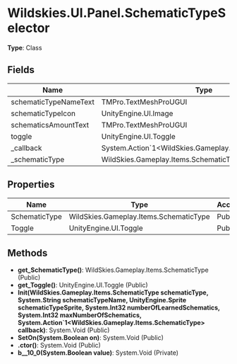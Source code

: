 ﻿# Wildskies.UI.Panel.SchematicTypeSelector

**Type**: Class

## Fields

| Name | Type | Access |
|------|------|--------|
| schematicTypeNameText | TMPro.TextMeshProUGUI | Private |
| schematicTypeIcon | UnityEngine.UI.Image | Private |
| schematicsAmountText | TMPro.TextMeshProUGUI | Private |
| toggle | UnityEngine.UI.Toggle | Private |
| _callback | System.Action`1<WildSkies.Gameplay.Items.SchematicType> | Private |
| _schematicType | WildSkies.Gameplay.Items.SchematicType | Private |

## Properties

| Name | Type | Access |
|------|------|--------|
| SchematicType | WildSkies.Gameplay.Items.SchematicType | Public |
| Toggle | UnityEngine.UI.Toggle | Public |

## Methods

- **get_SchematicType()**: WildSkies.Gameplay.Items.SchematicType (Public)
- **get_Toggle()**: UnityEngine.UI.Toggle (Public)
- **Init(WildSkies.Gameplay.Items.SchematicType schematicType, System.String schematicTypeName, UnityEngine.Sprite schematicTypeSprite, System.Int32 numberOfLearnedSchematics, System.Int32 maxNumberOfSchematics, System.Action`1<WildSkies.Gameplay.Items.SchematicType> callback)**: System.Void (Public)
- **SetOn(System.Boolean on)**: System.Void (Public)
- **.ctor()**: System.Void (Public)
- **<Init>b__10_0(System.Boolean value)**: System.Void (Private)

